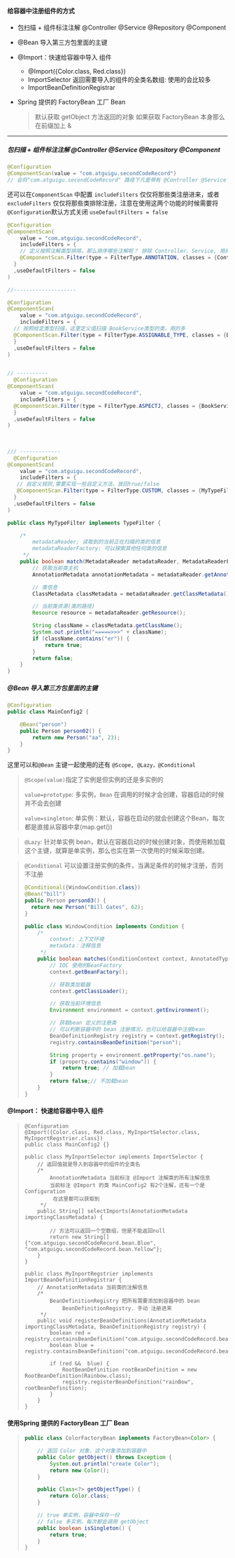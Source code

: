 ####  给容器中注册组件的方式

* 包扫描 + 组件标注注解 @Controller @Service @Repository @Component

* @Bean 导入第三方包里面的主键

* @Import：快速给容器中导入 组件

  * @Import({Color.class, Red.class})
  * ImportSelector 返回需要导入的组件的全类名数组: 使用的会比较多
  * ImportBeanDefinitionRegistrar

* Spring 提供的 FactoryBean 工厂 Bean

  > 默认获取 getObject 方法返回的对象
  > 如果获取 FactoryBean 本身那么在前缀加上 &

---

##### 包扫描 + 组件标注注解 @Controller @Service @Repository @Component

```java
@Configuration
@ComponentScan(value = "com.atguigu.secondCodeRecord")
// 会将"com.atguigu.secondCodeRecord" 路径下凡是带有 @Controller @Service @Repository @Component 注解的类全部注册进来。
```

还可以在`ComponentScan` 中配置 `includeFilters` 仅仅将那些类注册进来，或者 `excludeFilters`  仅仅将那些类排除注册，注意在使用这两个功能的时候需要将`@Configuration`默认方式关闭 `useDefaultFilters = false`

```java
@Configuration
@ComponentScan(
    value = "com.atguigu.secondCodeRecord",
    includeFilters = {
  	// 定义按照注解类型排除，那么排序哪些注解呢？ 排除 Controller、Service, 用的多
  	@ComponentScan.Filter(type = FilterType.ANNOTATION, classes = {Controller.class})
  }
  ,useDefaultFilters = false
)

//--------------------

@Configuration
@ComponentScan(
    value = "com.atguigu.secondCodeRecord",
    includeFilters = {
  // 按照给定类型扫描，这里定义值扫描 BookService类型的类，用的多
  @ComponentScan.Filter(type = FilterType.ASSIGNABLE_TYPE, classes = {BookService.class}),
  }
  ,useDefaultFilters = false
)


// ----------
  @Configuration
@ComponentScan(
    value = "com.atguigu.secondCodeRecord",
    includeFilters = {
  @ComponentScan.Filter(type = FilterType.ASPECTJ, classes = {BookService.class}) 很少使用
  }
  ,useDefaultFilters = false
)
  
  
  
/// -------------
  @Configuration
@ComponentScan(
    value = "com.atguigu.secondCodeRecord",
    includeFilters = {
   // 自定义规则,需要实现一些自定义方法，放回true/false
   @ComponentScan.Filter(type = FilterType.CUSTOM, classes = {MyTypeFilter.class})
  }
  ,useDefaultFilters = false
)

public class MyTypeFilter implements TypeFilter {

    /*
        metadataReader: 读取到的当前正在扫描的类的信息
        metadataReaderFactory: 可以探索其他任何类的信息
     */
    public boolean match(MetadataReader metadataReader, MetadataReaderFactory metadataReaderFactory) throws IOException {
        // 获取当前类主机
        AnnotationMetadata annotationMetadata = metadataReader.getAnnotationMetadata();

        // 类信息
        ClassMetadata classMetadata = metadataReader.getClassMetadata();

        // 当前类资源(类的路径)
        Resource resource = metadataReader.getResource();

        String className = classMetadata.getClassName();
        System.out.println("=====>>>" + className);
        if (className.contains("er")) {
            return true;
        }
        return false;
    }
}
```

##### @Bean 导入第三方包里面的主键

```java
@Configuration
public class MainConfig2 {

    @Bean("person")
    public Person person02() {
        return new Person("aa", 23);
    }
}
```

这里可以和`@Bean` 主键一起使用的还有 `@Scope, @Lazy，@Conditional`

> `@Scope(value)`指定了实例是但实例的还是多实例的
>
> `value=prototype`: 多实例，`Bean` 在调用的时候才会创建，容器启动的时候并不会去创建
>
> ``value=singleton``: 单实例：默认，容器在启动的就会创建这个Bean，每次都是直接从容器中拿(map.get())

> `@Lazy`:  针对单实例 bean，默认在容器启动的时候创建对象，而使用赖加载这个主键，就算是单实例，那么也实在第一次使用的时候采取创建。

> `@Conditional` 可以设置注册实例的条件，当满足条件的时候才注册，否则不注册
>
> ```java
> @Conditional({WindowCondition.class})
> @Bean("bill")
> public Person person03() {
>   return new Person("Bill Gates", 62);
> }
> 
> public class WindowCondition implements Condition {
>     /*
>         context: 上下文环境
>         metadata：注释信息
>      */
>     public boolean matches(ConditionContext context, AnnotatedTypeMetadata metadata{
>         // IOC 使用的BeanFactory
>         context.getBeanFactory();
> 
>         // 获取类加载器
>         context.getClassLoader();
> 
>         // 获取当前环境信息
>         Environment environment = context.getEnvironment();
> 
>         // 获取bean 定义的注册类
>         // 可以判断容器中的 bean 注册情况，也可以给容器中注册bean
>         BeanDefinitionRegistry registry = context.getRegistry();
>         registry.containsBeanDefinition("person");
> 
>         String property = environment.getProperty("os.name");
>         if (property.contains("window")) {
>             return true; // 加载bean
>         }
>         return false;// 不加载bean
>     }
> }
> ```

#### @Import： 快速给容器中导入 组件

> ```
> @Configuration
> @Import({Color.class, Red.class, MyInportSelector.class, MyInportRegstrier.class})
> public class MainConfig2 {}
> 
> public class MyInportSelector implements ImportSelector {
>     // 返回值就是导入到容器中的组件的全类名
>     /*
>         AnnotationMetadata 当前标注 @Import 注解类的所有注解信息
>         当前标注 @Import 的类 MainConfig2 有2个注解，还有一个是 Configuration
>          在这里都可以获取到
>      */
>     public String[] selectImports(AnnotationMetadata importingClassMetadata) {
> 
>         // 方法可以返回一个空数组，但是不能返回null
>         return new String[]{"com.atguigu.secondCodeRecord.bean.Blue", "com.atguigu.secondCodeRecord.bean.Yellow"};
>     }
> }
> 
> public class MyInportRegstrier implements ImportBeanDefinitionRegistrar {
>     // AnnotationMetadata 当前类的注解信息
>     /*
>         BeanDefinitionRegistry 把所有需要添加到容器中的 bean
>             BeanDefinitionRegistry. 手动 注册进来
>      */
>     public void registerBeanDefinitions(AnnotationMetadata importingClassMetadata, BeanDefinitionRegistry registry) {
>         boolean red = registry.containsBeanDefinition("com.atguigu.secondCodeRecord.bean.Blue");
>         boolean blue = registry.containsBeanDefinition("com.atguigu.secondCodeRecord.bean.Red");
> 
>         if (red &&  blue) {
>             RootBeanDefinition rootBeanDefinition = new RootBeanDefinition(Rainbow.class);
>             registry.registerBeanDefinition("rainBow", rootBeanDefinition);
>         }
>     }
> }
> ```

#### 使用Spring 提供的 FactoryBean 工厂 Bean

> ```java
> public class ColorFactoryBean implements FactoryBean<Color> {
> 
>     // 返回 Color 对象，这个对象添加到容器中
>     public Color getObject() throws Exception {
>         System.out.println("create Color");
>         return new Color();
>     }
> 
>     public Class<?> getObjectType() {
>         return Color.class;
>     }
> 
>     // true 单实例，容器中保存一份
>     // false 多实例，每次都会调用 getObject
>     public boolean isSingleton() {
>         return true;
>     }
> }
> ```

